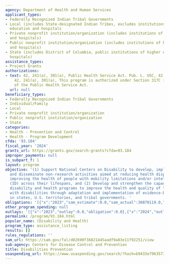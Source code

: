 ```yaml
---
agency: Department of Health and Human Services
applicant_types:
- Federally Recognized Indian Tribal Governments
- Local (includes State-designated Indian Tribes, excludes institutions of higher
  education and hospitals
- Private nonprofit institution/organization (includes institutions of higher education
  and hospitals)
- Public nonprofit institution/organization (includes institutions of higher education
  and hospitals)
- State (includes District of Columbia, public institutions of higher education and
  hospitals)
assistance_types:
- Project Grants
authorizations:
- text: 42, 241(a), 301(a), Public Health Service Act. Pub. L. USC, 42 U.S.C. 247(b.
    42, 241(a), 301(a), This program is authorized under Section 317C [42 U.S.C. 247b-4]
    of the Public Health Service Act.
  url: null
beneficiary_types:
- Federally Recognized Indian Tribal Governments
- Individual/Family
- Local
- Private nonprofit institution/organization
- Public nonprofit institution/organization
- State
categories:
- Health - Prevention and Control
- Health - Program Development
cfda: '93.184'
fiscal_year: '2024'
grants_url: https://grants.gov/search-grants?cfda=93.184
improper_payments: null
is_subpart_f: 1
layout: program
objective: '(1) Support National Centers on Disability to develop, implement, evaluate,
  and disseminate non-research activities aimed at reducing health disparities and
  improving the health of people with mobility limitations and/or intellectual disabilities
  (ID) across their lifespans, and (2) Develop and strengthen the capacity of state-based
  disability and health programs to improve the health and quality of life among people
  with disabilities through adaptation and implementation of evidence-based strategies
  in states, U.S. territories, and tribal governments. '
obligations: '[{"x":"2023","sam_estimate":0.0,"sam_actual":30870119.0,"usa_spending_actual":30473474.09},{"x":"2024","sam_estimate":0.0,"sam_actual":30869974.0,"usa_spending_actual":58183679.23},{"x":"2025","sam_estimate":0.0,"sam_actual":30870119.0,"usa_spending_actual":12372156.47}]'
other_program_spending: null
outlays: '[{"x":"2023","outlay":0.0,"obligation":0.0},{"x":"2024","outlay":12213947828.36,"obligation":70604717.45},{"x":"2025","outlay":45008918.31,"obligation":-48881.75}]'
permalink: /program/93.184.html
popular_name: (Disability and Health)
program_type: assistance_listing
results: []
rules_regulations: ''
sam_url: https://sam.gov/fal/d02690f3b821445aadf9a03e11f92251/view
sub-agency: Centers for Disease Control and Prevention
title: Disabilities Prevention
usaspending_url: https://www.usaspending.gov/search/?hash=b9433e796357319833d0f87c69e20c03
---
```

